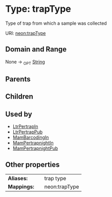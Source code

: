 
# Type: trapType


Type of trap from which a sample was collected

URI: [neon:trapType](https://data.neonscience.org/trapType)


## Domain and Range

None ->  <sub>OPT</sub> [String](types/String.md)

## Parents


## Children


## Used by

 * [LtrPertrapIn](LtrPertrapIn.md)
 * [LtrPertrapPub](LtrPertrapPub.md)
 * [MamBarcodingIn](MamBarcodingIn.md)
 * [MamPertrapnightIn](MamPertrapnightIn.md)
 * [MamPertrapnightPub](MamPertrapnightPub.md)

## Other properties

|  |  |  |
| --- | --- | --- |
| **Aliases:** | | trap type |
| **Mappings:** | | neon:trapType |

